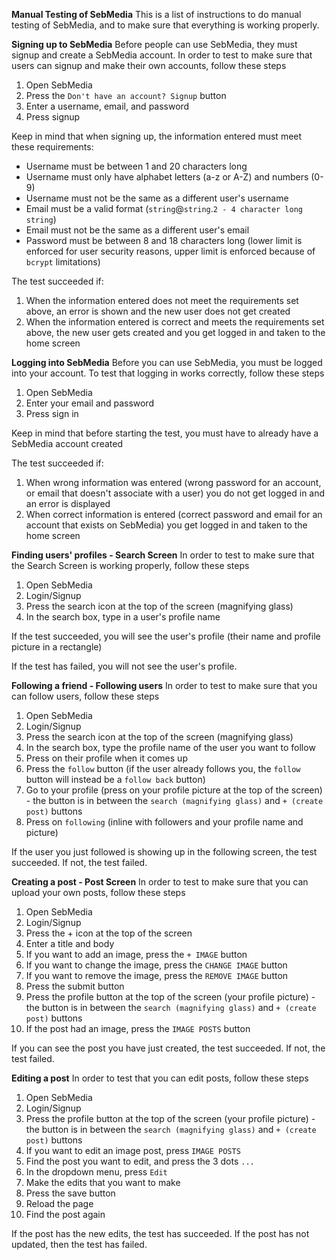 **Manual Testing of SebMedia**
This is a list of instructions to do manual testing of SebMedia, and to make sure that everything is working properly.

**Signing up to SebMedia**
Before people can use SebMedia, they must signup and create a SebMedia account. In order to test to make sure that users can signup and make their own accounts, follow these steps

 1. Open SebMedia
 2. Press the `Don't have an account? Signup` button
 3. Enter a username, email, and password
 4. Press signup

Keep in mind that when signing up, the information entered must meet these requirements:

 - Username must be between 1 and 20 characters long
 - Username must only have alphabet letters (a-z or A-Z) and numbers (0-9)
 - Username must not be the same as a different user's username
 - Email must be a valid format (`string`@`string`.`2 - 4 character long string`)
 - Email must not be the same as a different user's email
 - Password must be between 8 and 18 characters long (lower limit is enforced for user security reasons, upper limit is enforced because of `bcrypt` limitations)

The test succeeded if:

 1. When the information entered does not meet the requirements set above, an error is shown and the new user does not get created
 2. When the information entered is correct and meets the requirements set above, the new user gets created and you get logged in and taken to the home screen

**Logging into SebMedia**
Before you can use SebMedia, you must be logged into your account. To test that logging in works correctly, follow these steps

 1. Open SebMedia
 2. Enter your email and password
 3. Press sign in

Keep in mind that before starting the test, you must have to already have a SebMedia account created

The test succeeded if:

 1. When wrong information was entered (wrong password for an account, or email that doesn't associate with a user) you do not get logged in and an error is displayed
 2. When correct information is entered (correct password and email for an account that exists on SebMedia) you get logged in and taken to the home screen

**Finding users' profiles - Search Screen**
In order to test to make sure that the Search Screen is working properly, follow these steps

 1. Open SebMedia
 2. Login/Signup
 3. Press the search icon at the top of the screen (magnifying glass)
 4. In the search box, type in a user's profile name
 
If the test succeeded, you will see the user's profile (their name and profile picture in a rectangle)

If the test has failed, you will not see the user's profile.

**Following a friend - Following users**
In order to test to make sure that you can follow users, follow these steps

 1. Open SebMedia
 2. Login/Signup
 3. Press the search icon at the top of the screen (magnifying glass)
 4. In the search box, type the profile name of the user you want to follow
 5. Press on their profile when it comes up
 6. Press the `follow` button (if the user already follows you, the `follow` button will instead be a `follow back` button)
 7. Go to your profile (press on your profile picture at the top of the screen) - the button is in between the `search (magnifying glass)` and `+ (create post)` buttons
 8. Press on `following` (inline with followers and your profile name and picture)
 
If the user you just followed is showing up in the following screen, the test succeeded. If not, the test failed.

**Creating a post - Post Screen**
In order to test to make sure that you can upload your own posts, follow these steps

 1. Open SebMedia
 2. Login/Signup
 3. Press the + icon at the top of the screen
 4. Enter a title and body
 5. If you want to add an image, press the `+ IMAGE` button
 6. If you want to change the image, press the `CHANGE IMAGE` button
 7. If you want to remove the image, press the `REMOVE IMAGE` button
 8. Press the submit button
 9. Press the profile button at the top of the screen (your profile picture) - the button is in between the `search (magnifying glass)` and `+ (create post)` buttons
 10. If the post had an image, press the `IMAGE POSTS` button

If you can see the post you have just created, the test succeeded. If not, the test failed.

**Editing a post**
In order to test that you can edit posts, follow these steps

 1. Open SebMedia
 2. Login/Signup
 3. Press the profile button at the top of the screen (your profile picture) - the button is in between the `search (magnifying glass)` and `+ (create post)` buttons
 4. If you want to edit an image post, press `IMAGE POSTS`
 5. Find the post you want to edit, and press the 3 dots `...`
 6. In the dropdown menu, press `Edit`
 7. Make the edits that you want to make
 8. Press the save button
 9. Reload the page
 10. Find the post again

If the post has the new edits, the test has succeeded. If the post has not updated, then the test has failed.